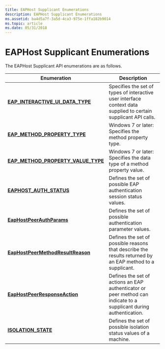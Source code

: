 ```yaml
---
title: EAPHost Supplicant Enumerations
description: EAPHost Supplicant Enumerations
ms.assetid: ba4d5a7f-3a5d-4ca3-975e-1ffa182b9014
ms.topic: article
ms.date: 05/31/2018
---
```


# EAPHost Supplicant Enumerations

The EAPHost Supplicant API enumerations are as follows.



| Enumeration                                                                  | Description                                                                                                        |
|------------------------------------------------------------------------------|--------------------------------------------------------------------------------------------------------------------|
| [**EAP\_INTERACTIVE\_UI\_DATA\_TYPE**](/windows/desktop/api/eaptypes/ne-eaptypes-eap_interactive_ui_data_type)     | Specifies the set of types of interactive user interface context data supplied to certain supplicant API calls.    |
| [**EAP\_METHOD\_PROPERTY\_TYPE**](/windows/desktop/api/EapTypes/ne-eaptypes-eap_method_property_type)              | Windows 7 or later: Specifies the method property type.                                                            |
| [**EAP\_METHOD\_PROPERTY\_VALUE\_TYPE**](/windows/desktop/api/EapTypes/ne-eaptypes-eap_method_property_value_type) | Windows 7 or later: Specifies the data type of a method property value.                                            |
| [**EAPHOST\_AUTH\_STATUS**](/windows/desktop/api/eaphostpeertypes/ne-eaphostpeertypes-eaphost_auth_status)                         | Defines the set of possible EAP authentication session status values.                                              |
| [**EapHostPeerAuthParams**](/windows/win32/api/eaphostpeertypes/ne-eaphostpeertypes-eaphostpeerauthparams)                       | Defines the set of possible authentication parameter values.                                                       |
| [**EapHostPeerMethodResultReason**](/windows/win32/api/eaphostpeertypes/ne-eaphostpeertypes-eaphostpeermethodresultreason)       | Defines the set of possible reasons that describe the results returned by an EAP method to a supplicant.           |
| [**EapHostPeerResponseAction**](/windows/win32/api/eaphostpeertypes/ne-eaphostpeertypes-eaphostpeerresponseaction)               | Defines the set of actions an EAP authenticator or peer method can indicate to a supplicant during authentication. |
| [**ISOLATION\_STATE**](/windows/desktop/api/eaphostpeertypes/ne-eaphostpeertypes-isolation_state)                                  | Defines the set of possible isolation status values of a machine.                                                  |



 

 

 




